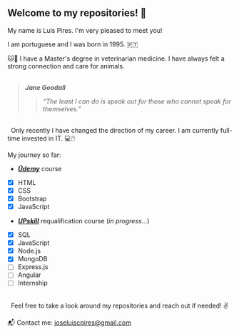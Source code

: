 ## Welcome to my repositories! 👐

My name is Luís Pires. I'm very pleased to meet you!

I am portuguese and I was born in 1995. 🇵🇹 

🐱🐶 I have a Master's degree in veterinarian medicine. I have always felt a strong connection and care for animals.
\
&nbsp;

> ***Jane Goodall***
>
>> *“The least I can do is speak out for those who cannot speak for themselves.”*  

\
&nbsp;
Only recently I have changed the direction of my career. 
I am currently full-time invested in IT. 💻🖱️

My journey so far:
* ***[Ûdemy](https://www.udemy.com/)*** course
- [x] HTML
- [x] CSS
- [x] Bootstrap
- [x] JavaScript
* ***[UPskill](https://upskill.pt/)*** requalification course (*in progress...*)
- [x] SQL 
- [x] JavaScript
- [x] Node.js
- [x] MongoDB
- [ ] Express.js
- [ ] Angular
- [ ] Internship

\
&nbsp;
Feel free to take a look around my repositories and reach out if needed! ✌

📬 Contact me: joseluiscpires@gmail.com
